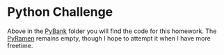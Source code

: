 # Python Challenge

Above in the [PyBank](PyBank) folder you will find the code for this homework. The [PyRamen](Pyramen) remains empty, though I hope to attempt it when I have more freetime.